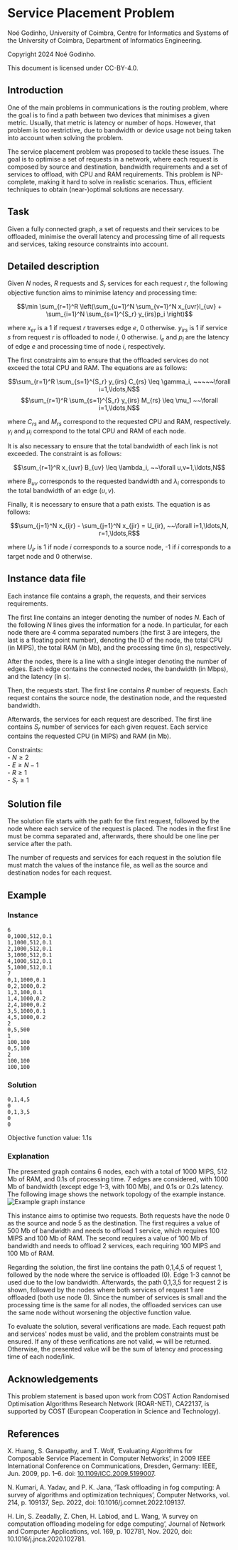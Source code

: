 <!--
SPDX-FileCopyrightText: 2024 Noé Godinho <noe@dei.uc.pt>

SPDX-License-Identifier: CC-BY-4.0
-->

# Service Placement Problem

Noé Godinho, University of Coimbra, Centre for Informatics and Systems of the University of Coimbra, Department of Informatics Engineering.

Copyright 2024 Noé Godinho.

This document is licensed under CC-BY-4.0.

## Introduction

One of the main problems in communications is the routing problem, where the goal is to find a path between two devices that minimises a given metric. Usually, that metric is latency or number of hops. However, that problem is too restrictive, due to bandwidth or device usage not being taken into account when solving the problem.

The service placement problem was proposed to tackle these issues. The goal is to optimise a set of requests in a network, where each request is composed by source and destination, bandwidth requirements and a set of services to offload, with CPU and RAM requirements. This problem is NP-complete, making it hard to solve in realistic scenarios. Thus, efficient techniques to obtain (near-)optimal solutions are necessary. 

## Task

Given a fully connected graph, a set of requests and their services to be offloaded, minimise the overall latency and processing time of all requests and services, taking resource constraints into account.

## Detailed description

Given $N$ nodes, $R$ requests and $S_r$ services for each request $r$, the following objective function aims to minimise latency and processing time:

$$\min \sum_{r=1}^R \left(\sum_{u=1}^N \sum_{v=1}^N x_{uvr}l_{uv} + \sum_{i=1}^N \sum_{s=1}^{S_r} y_{irs}p_i \right)$$

where $x_{er}$ is a 1 if request $r$ traverses edge $e$, 0 otherwise. $y_{irs}$ is 1 if service $s$ from request $r$ is offloaded to node $i$, 0 otherwise. $l_e$ and $p_i$ are the latency of edge $e$ and processing time of node $i$, respectively.

The first constraints aim to ensure that the offloaded services do not exceed the total CPU and RAM. The equations are as follows:

$$\sum_{r=1}^R \sum_{s=1}^{S_r} y_{irs} C_{rs} \leq \gamma_i, ~~~~~\forall i=1,\ldots,N$$
$$\sum_{r=1}^R \sum_{s=1}^{S_r} y_{irs} M_{rs} \leq \mu_1 ~~\forall i=1,\ldots,N$$

where $C_{rs}$ and $M_{rs}$ correspond to the requested CPU and RAM, respectively. $\gamma_i$ and $\mu_i$ correspond to the total CPU and RAM of each node.

It is also necessary to ensure that the total bandwidth of each link is not exceeded. The constraint is as follows:

$$\sum_{r=1}^R x_{uvr} B_{uv} \leq \lambda_i, ~~\forall u,v=1,\ldots,N$$

where $B_{uv}$ corresponds to the requested bandwidth and $\lambda_i$ corresponds to the total bandwidth of an edge $(u, v)$.

Finally, it is necessary to ensure that a path exists. The equation is as follows:

$$\sum_{j=1}^N x_{ijr} - \sum_{j=1}^N x_{jir} = U_{ir}, ~~\forall i=1,\ldots,N, r=1,\ldots,R$$

where $U_{ir}$ is 1 if node $i$ corresponds to a source node, -1 if $i$ corresponds to a target node and 0 otherwise.

## Instance data file

Each instance file contains a graph, the requests, and their services requirements.

The first line contains an integer denoting the number of nodes $N$.
Each of the following $N$ lines gives the information for a node. In particular, for each node there are 4 comma separated numbers (the first 3 are integers, the last is a floating point number), denoting the ID of the node, the total CPU (in MIPS), the total RAM (in Mb), and the processing time (in s), respectively. 

After the nodes, there is a line with a single integer denoting the number of edges.
Each edge contains the connected nodes, the bandwidth (in Mbps), and the latency (in s).

Then, the requests start.
The first line contains $R$ number of requests.
Each request contains the source node, the destination node, and the requested bandwidth.

Afterwards, the services for each request are described.
The first line contains $S_r$ number of services for each given request.
Each service contains the requested CPU (in MIPS) and RAM (in Mb).

Constraints:\
    - $N \geq 2$\
    - $E \geq N-1$\
    - $R \geq 1$\
    - $S_r \geq 1$

## Solution file

The solution file starts with the path for the first request, followed by the node where each service of the request is placed. The nodes in the first line must be comma separated and, afterwards, there should be one line per service after the path.

The number of requests and services for each request in the solution file must match the values of the instance file, as well as the source and destination nodes for each request.

## Example

### Instance

```
6
0,1000,512,0.1
1,1000,512,0.1
2,1000,512,0.1
3,1000,512,0.1
4,1000,512,0.1
5,1000,512,0.1
7
0,1,1000,0.1
0,2,1000,0.2
1,3,100,0.1
1,4,1000,0.2
2,4,1000,0.2
3,5,1000,0.1
4,5,1000,0.2
2
0,5,500
1
100,100
0,5,100
2
100,100
100,100
```

### Solution

```
0,1,4,5
0
0,1,3,5
0
0
```

Objective function value: 1.1s

### Explanation

The presented graph contains 6 nodes, each with a total of 1000 MIPS, 512 Mb of RAM, and 0.1s of processing time.
7 edges are considered, with 1000 Mb of bandwidth (except edge 1-3, with 100 Mb), and 0.1s or 0.2s latency.
The following image shows the network topology of the example instance. ![Example graph instance](images/base_graph.png)

This instance aims to optimise two requests. Both requests have the node 0 as the source and node 5 as the destination. 
The first requires a value of 500 Mb of bandwidth and needs to offload 1 service, which requires 100 MIPS and 100 Mb of RAM.
The second requires a value of 100 Mb of bandwidth and needs to offload 2 services, each requiring 100 MIPS and 100 Mb of RAM.

Regarding the solution, the first line contains the path 0,1,4,5 of request 1, followed by the node where the service is offloaded (0). Edge 1-3 cannot be used due to the low bandwidth.
Afterwards, the path 0,1,3,5 for request 2 is shown, followed by the nodes where both services of request 1 are offloaded (both use node 0).
Since the number of services is small and the processing time is the same for all nodes, the offloaded services can use the same node without worsening the objective function value.

To evaluate the solution, several verifications are made. Each request path and services' nodes must be valid, and the problem constraints must be ensured. If any of these verifications are not valid, $\infty$ will be returned. Otherwise, the presented value will be the sum of latency and processing time of each node/link. 

## Acknowledgements

This problem statement is based upon work from COST Action Randomised Optimisation Algorithms Research Network (ROAR-NET), CA22137, is supported by COST (European Cooperation in Science and Technology).

## References

X. Huang, S. Ganapathy, and T. Wolf, ‘Evaluating Algorithms for Composable Service Placement in Computer Networks’, in 2009 IEEE International Conference on Communications, Dresden, Germany: IEEE, Jun. 2009, pp. 1–6. doi: [10.1109/ICC.2009.5199007](https://doi.org/10.1109/ICC.2009.5199007).

N. Kumari, A. Yadav, and P. K. Jana, ‘Task offloading in fog computing: A survey of algorithms and optimization techniques’, Computer Networks, vol. 214, p. 109137, Sep. 2022, doi: 10.1016/j.comnet.2022.109137.

H. Lin, S. Zeadally, Z. Chen, H. Labiod, and L. Wang, ‘A survey on computation offloading modeling for edge computing’, Journal of Network and Computer Applications, vol. 169, p. 102781, Nov. 2020, doi: 10.1016/j.jnca.2020.102781.